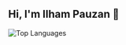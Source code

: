 ## Hi, I'm Ilham Pauzan 👋
<!--
Welcome to my GitHub profile! I'm [Your Name], a passionate [Your Profession/Field] who loves [a few things you love related to your field]. Here's a bit more about me:

- 🔭 I’m currently working on [describe your current project or job].
- 🌱 I’m currently learning [mention any new skills or technologies you're learning].
- 👯 I’m looking to collaborate on [mention any projects or types of projects you're interested in collaborating on].
- 🤔 I’m looking for help with [mention any areas where you need help or advice].
- 💬 Ask me about [mention any topics you're knowledgeable about or willing to discuss].
- 📫 How to reach me: [provide your contact information, such as an email address or LinkedIn profile].
- 😄 Pronouns: [your pronouns].
- ⚡ Fun fact: [share an interesting or fun fact about yourself].

### My GitHub Stats -->

<!--
 ![Your GitHub stats](https://github-readme-stats.vercel.app/api?username=kikarin&show_icons=true&theme=radical)
### Top Languages -->

![Top Languages](https://github-readme-stats.vercel.app/api/top-langs/?username=kikarin&layout=compact&theme=radical)
<!--
### Connect with me:

- [LinkedIn](https://www.linkedin.com/in/yourlinkedin)
- [Twitter](https://twitter.com/yourtwitter)
- [Personal Website/Blog](https://yourwebsite.com)

Thanks for visiting my profile, and feel free to reach out if you want to connect or collaborate!
